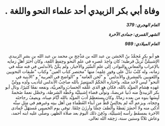 <h1 dir="rtl">وفاة أبي بكر الزبيدي أحد علماء النحو واللغة .</h1>

<h5 dir="rtl">العام الهجري:  379

الشهر القمري: جمادى الآخرة

العام الميلادي: 989</h5>

<p dir="rtl">هو أبو بكرٍ مُحمَّدُ بنُ الحَسَن بن عبد الله بن مَذْحِج بنِ محمد بن عبد الله بن بشر الزبيدي الإشبيليُّ نَزيلُ قرطبة؛ كان واحِدَ عَصرِه في علم النحو وحِفظِ اللغة، وكان أخبَرَ أهلَ زمانِه بالإعراب والمعاني والنوادر، إلى علمِ السِّيَر والأخبار، ولم يكُنْ بالأندلس في فنه مثلُه في زمانه، وله كتُبٌ تدُلُّ على وفورِ عِلمِه؛ منها "مختصر كتاب العين" وكتاب "طبقات النحويين واللغويين بالمشرق والأندلس" و "لحن العامة" و "الواضح في العربية" و "الأبنية في النحو" ليس لأحد مثله. واختاره الحَكَمُ المنتصِرُ بالله صاحِبُ الأندلس لتأديب ولَدِه ووليِّ عَهدِه هِشام المؤيَّد بالله، فكان هو الذي عَلَّمَه الحسابَ والعربيَّة، ونفعه نفعًا كثيرًا، ونال أبو بكر الزبيديُّ منه دُنيا عريضةً، وتولَّى قضاء إشبيليَّة وخُطَّة الشرطة، وحَصَّل نعمةً ضَخمةً لَبِسَها بنوه من بعده زمانًا. وكان يستعظِمُ أدبَ المؤيَّد بالله أيَّامَ صِباه، ويصِفُ رجاحتَه وحِجاه، ويزعم أنَّه لم يجالِسْ قَطُّ من أبناء العُظَماءِ مِن أهل بيتِه وغيرِهم في مِثلِ سِنِّه أذكى منه ولا أحضَرَ يَقظةً وألطفَ حِسًّا وأرزَنَ حِلمًا. توفي يوم الخميس مُستهَلَّ جُمادى الآخرة بمسقَطِ رأسه إشبيليَّة، ودُفِنَ ذلك اليومَ بعد صلاة الظهر، وصلَّى عليه ابنه أحمد، وعاش ثلاثًا وستين سنة، رَحِمَه الله تعالى.</p></br>
